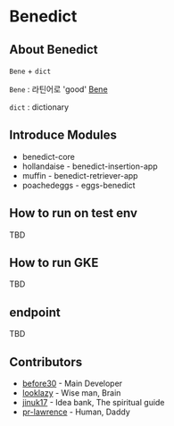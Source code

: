 # Benedict

## About Benedict

`Bene` + `dict`

`Bene` : 라틴어로 'good' [Bene](https://en.wiktionary.org/wiki/bene#Latin)

`dict` : dictionary

## Introduce Modules

- benedict-core
- hollandaise - benedict-insertion-app
- muffin - benedict-retriever-app
- poachedeggs - eggs-benedict

## How to run on test env

TBD

## How to run GKE

TBD

## endpoint

TBD

## Contributors

- [before30](https://github.com/before30) - Main Developer
- [looklazy](https://github.com/looklazy) - Wise man, Brain
- [jinuk17](https://github.com/jinuk17) - Idea bank, The spiritual guide
- [pr-lawrence](https://github.com/pr-lawrence) - Human, Daddy
